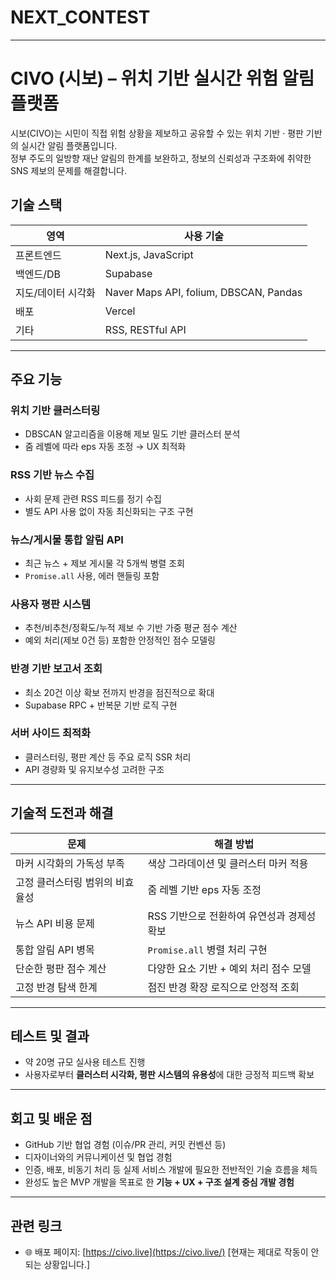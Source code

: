 # NEXT_CONTEST
---
# CIVO (시보) – 위치 기반 실시간 위험 알림 플랫폼

시보(CIVO)는 시민이 직접 위험 상황을 제보하고 공유할 수 있는 위치 기반 · 평판 기반의 실시간 알림 플랫폼입니다.  
정부 주도의 일방향 재난 알림의 한계를 보완하고, 정보의 신뢰성과 구조화에 취약한 SNS 제보의 문제를 해결합니다.

## 기술 스택

| 영역 | 사용 기술 |
| --- | --- |
| 프론트엔드 | Next.js, JavaScript |
| 백엔드/DB | Supabase |
| 지도/데이터 시각화 | Naver Maps API, folium, DBSCAN, Pandas |
| 배포 | Vercel |
| 기타 | RSS, RESTful API |

---

## 주요 기능

### 위치 기반 클러스터링
- DBSCAN 알고리즘을 이용해 제보 밀도 기반 클러스터 분석
- 줌 레벨에 따라 eps 자동 조정 → UX 최적화

### RSS 기반 뉴스 수집
- 사회 문제 관련 RSS 피드를 정기 수집
- 별도 API 사용 없이 자동 최신화되는 구조 구현

### 뉴스/게시물 통합 알림 API
- 최근 뉴스 + 제보 게시물 각 5개씩 병렬 조회
- `Promise.all` 사용, 에러 핸들링 포함

### 사용자 평판 시스템
- 추천/비추천/정확도/누적 제보 수 기반 가중 평균 점수 계산
- 예외 처리(제보 0건 등) 포함한 안정적인 점수 모델링

### 반경 기반 보고서 조회
- 최소 20건 이상 확보 전까지 반경을 점진적으로 확대
- Supabase RPC + 반복문 기반 로직 구현

### 서버 사이드 최적화
- 클러스터링, 평판 계산 등 주요 로직 SSR 처리
- API 경량화 및 유지보수성 고려한 구조

---

## 기술적 도전과 해결

| 문제 | 해결 방법 |
| --- | --- |
| 마커 시각화의 가독성 부족 | 색상 그라데이션 및 클러스터 마커 적용 |
| 고정 클러스터링 범위의 비효율성 | 줌 레벨 기반 eps 자동 조정 |
| 뉴스 API 비용 문제 | RSS 기반으로 전환하여 유연성과 경제성 확보 |
| 통합 알림 API 병목 | `Promise.all` 병렬 처리 구현 |
| 단순한 평판 점수 계산 | 다양한 요소 기반 + 예외 처리 점수 모델 |
| 고정 반경 탐색 한계 | 점진 반경 확장 로직으로 안정적 조회 |

---

## 테스트 및 결과

- 약 20명 규모 실사용 테스트 진행
- 사용자로부터 **클러스터 시각화, 평판 시스템의 유용성**에 대한 긍정적 피드백 확보

---

## 회고 및 배운 점

- GitHub 기반 협업 경험 (이슈/PR 관리, 커밋 컨벤션 등)
- 디자이너와의 커뮤니케이션 및 협업 경험
- 인증, 배포, 비동기 처리 등 실제 서비스 개발에 필요한 전반적인 기술 흐름을 체득
- 완성도 높은 MVP 개발을 목표로 한 **기능 + UX + 구조 설계 중심 개발 경험**

---

## 관련 링크

- 🌐 배포 페이지: [https://civo.live](https://civo.live/) [현재는 제대로 작동이 안되는 상황입니다.]


